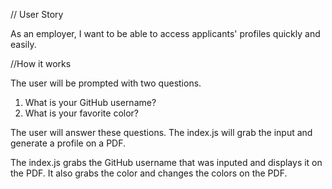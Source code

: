// User Story

As an employer, 
I want to be able to access applicants' 
profiles quickly and easily. 

//How it works

The user will be prompted with two questions. 

1. What is your GitHub username?
2. What is your favorite color?

The user will answer these questions. 
The index.js will grab the input and generate
a profile on a PDF. 

The index.js grabs the GitHub username that was inputed
and displays it on the PDF. It also grabs the color 
and changes the colors on the PDF.

